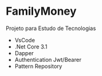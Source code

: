 # FamilyMoney
Projeto para Estudo de Tecnologias

- VsCode
- .Net Core 3.1
- Dapper
- Authentication Jwt/Bearer
- Pattern Repository

